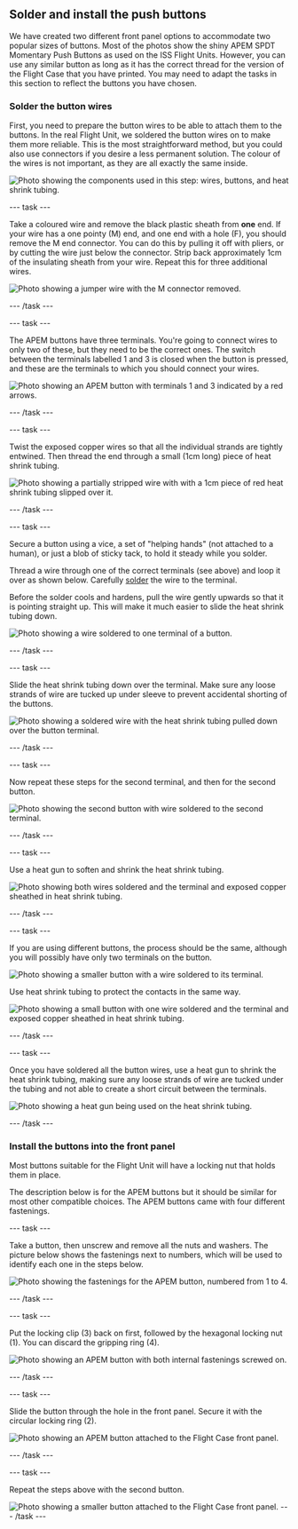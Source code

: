 ## Solder and install the push buttons

We have created two different front panel options to accommodate two popular sizes of buttons. Most of the photos show the shiny APEM SPDT Momentary Push Buttons as used on the ISS Flight Units. However, you can use any similar button as long as it has the correct thread for the version of the Flight Case that you have printed. You may need to adapt the tasks in this section to reflect the buttons you have chosen.


### Solder the button wires

First, you need to prepare the button wires to be able to attach them to the buttons. In the real Flight Unit, we soldered the button wires on to make them more reliable. This is the most straightforward method, but you could also use connectors if you desire a less permanent solution. The colour of the wires is not important, as they are all exactly the same inside.

![Photo showing the components used in this step: wires, buttons, and heat shrink tubing.](images/button_kit.JPG)

--- task ---

Take a coloured wire and remove the black plastic sheath from **one** end. If your wire has a one pointy (M) end, and one end with a hole (F), you should remove the M end connector. You can do this by pulling it off with pliers, or by cutting the wire just below the connector. Strip back approximately 1cm of the insulating sheath from your wire. Repeat this for three additional wires. 

![Photo showing a jumper wire with the M connector removed.](images/button_wire_strip.JPG)

--- /task ---

--- task ---

The APEM buttons have three terminals. You're going to connect wires to only two of these, but they need to be the correct ones. The switch between the terminals labelled 1 and 3 is closed when the button is pressed, and these are the terminals to which you should connect your wires.

![Photo showing an APEM button with terminals 1 and 3 indicated by a red arrows.](images/button_labels.JPG)

--- /task ---

--- task ---

Twist the exposed copper wires so that all the individual strands are tightly entwined. Then thread the end through a small (1cm long) piece of heat shrink tubing. 

![Photo showing a partially stripped wire with with a 1cm piece of red heat shrink tubing slipped over it.](images/button_wire_hs_slip.JPG)

--- /task ---

--- task ---

Secure a button using a vice, a set of "helping hands" (not attached to a human), or just a blob of sticky tack, to hold it steady while you solder.

Thread a wire through one of the correct terminals (see above) and loop it over as shown below. Carefully [solder](https://www.raspberrypi.com/news/getting-started-soldering/) the wire to the terminal. 

Before the solder cools and hardens, pull the wire gently upwards so that it is pointing straight up. This will make it much easier to slide the heat shrink tubing down.

![Photo showing a wire soldered to one terminal of a button.](images/buttons_solder2.JPG)

--- /task ---

--- task ---

Slide the heat shrink tubing down over the terminal. Make sure any loose strands of wire are tucked up under sleeve to prevent accidental shorting of the buttons. 


![Photo showing a soldered wire with the heat shrink tubing pulled down over the button terminal.](images/button_wire_hs_over.JPG)

--- /task ---

--- task ---

Now repeat these steps for the second terminal, and then for the second button.


![Photo showing the second button with wire soldered to the second terminal.](images/button_solder_2nd_wire.JPG)

--- /task ---

--- task ---

Use a heat gun to soften and shrink the heat shrink tubing. 


![Photo showing both wires soldered and the terminal and exposed copper sheathed in heat shrink tubing.](images/buttons_2_wires_hs.JPG)

--- /task ---

--- task ---

If you are using different buttons, the process should be the same, although you will possibly have only two terminals on the button. 

![Photo showing a smaller button with a wire soldered to its terminal.](images/buttons_small_solder.JPG)

Use heat shrink tubing to protect the contacts in the same way.

![Photo showing a small button with one wire soldered and the terminal and exposed copper sheathed in heat shrink tubing.](images/buttons_small_1_wire_hs.JPG)

--- /task ---

--- task ---

Once you have soldered all the button wires, use a heat gun to shrink the heat shrink tubing, making sure any loose strands of wire are tucked under the tubing and not able to create a short circuit between the terminals. 

![Photo showing a heat gun being used on the heat shrink tubing.](images/heatgun.jpg)

--- /task ---

### Install the buttons into the front panel

Most buttons suitable for the Flight Unit will have a locking nut that holds them in place. 

The description below is for the APEM buttons but it should be similar for most other compatible choices. The APEM buttons came with four different fastenings.


--- task ---

Take a button, then unscrew and remove all the nuts and washers. The picture below shows the fastenings next to numbers, which will be used to identify each one in the steps below. 

![Photo showing the fastenings for the APEM button, numbered from 1 to 4.](images/button_fastenings.jpg)

--- /task ---

--- task ---

Put the locking clip (3) back on first, followed by the hexagonal locking nut (1). You can discard the gripping ring (4).

![Photo showing an APEM button with both internal fastenings screwed on.](images/button_2_fastenings.jpg)

--- /task ---

--- task ---

Slide the button through the hole in the front panel. Secure it with the circular locking ring (2). 

![Photo showing an APEM button attached to the Flight Case front panel.](images/button_in_case.jpg)


--- /task ---

--- task ---

Repeat the steps above with the second button. 

![Photo showing a smaller button attached to the Flight Case front panel.](images/small_buttons.jpg)
--- /task ---
